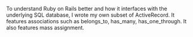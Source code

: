 To understand Ruby on Rails better and how it interfaces with the underlying SQL database, I wrote my own subset of ActiveRecord. It features associations such as belongs\_to, has\_many, has\_one\_through. It also features mass assignment.
